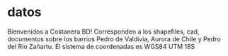 # datos
Bienvenidos a Costanera BD!
Corresponden a los shapefiles, cad, documentos sobre los barrios Pedro de Valdivia, Aurora de Chile y Pedro del Río Zañartu. El sistema de coordenadas es WGS84 UTM 18S
